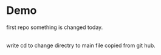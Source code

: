 # Demo
first repo
something is changed today.

<br> 
write cd to change directry to main file copied from git hub.

